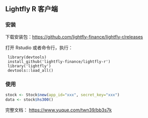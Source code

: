 ## Lightfly R 客户端

### 安装

下载安装包：https://github.com/lightfly-finance/lightfly-r/releases

打开 Rstudio 或者命令行，执行：

```
 library(devtools)
 install_github('lightfly-finance/lightfly-r')
 library('lightfly')
 devtools::load_all()
```


### 使用

```r
stock <- Stock$new(app_id="xxx", secret_key="xxx")
data <- stock$hs300()
```

完整文档： https://www.yuque.com/twn39/bb3s7k
